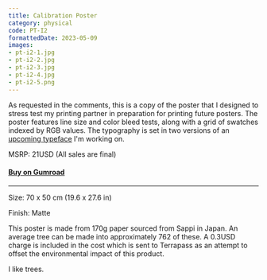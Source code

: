 ```yaml
---
title: Calibration Poster
category: physical
code: PT-I2
formattedDate: 2023-05-09
images:
- pt-i2-1.jpg
- pt-i2-2.jpg
- pt-i2-3.jpg
- pt-i2-4.jpg
- pt-i2-5.png
---
```


As requested in the comments, this is a copy of the poster that I designed to stress test my printing partner in preparation for printing future posters. The poster features line size and color bleed tests, along with a grid of swatches indexed by RGB values. The typography is set in two versions of an [upcoming typeface](../hyperwalk) I'm working on.

MSRP: 21USD (All sales are final)

#### [Buy on Gumroad](https://pedestriantactics.gumroad.com/l/pt-i2)

---

<div class="details">

Size: 70 x 50 cm (19.6 x 27.6 in)

Finish: Matte

</div>

<div class="warning environment">

This poster is made from 170g paper sourced from Sappi in Japan. An average tree can be made into approximately 762 of these. A 0.3USD charge is included in the cost which is sent to Terrapass as an attempt to offset the environmental impact of this product.

I like trees.

</div>